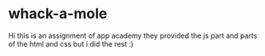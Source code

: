 # whack-a-mole
Hi this is an assignment of app academy 
they provided the js part and parts of the html and css but i did the rest :) 
